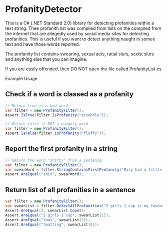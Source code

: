 # ProfanityDetector

This is a C# (.NET Standard 2.0) library for detecting profanities within a text string. Thee profanith list was compiled from lists on the compiled from the internet that are allegedly used by social media sites for detecting profanities. This is useful if you want to detect anything naught in somee text and have those words reported.

The profanity list contains swearing, sexual acts, ratial slurs, sexist slurs and anything else that you can imagine.

If you are easily offended, then DO NOT open the file called ProfanityList.cs

Example Usage


## Check if a word is classed as a profanity

```csharp
// Return true is a bad word
var filter = new ProfanityFilter();
Assert.IsTrue(filter.IsProfanity("arsehole"));

// Return false if NOT a naughty word
var filter = new ProfanityFilter();
Assert.IsFalse(filter.IsProfanity("fluffy"));
```


## Report the first profanity in a string

```csharp
// Return the word "shitty" from a sentence.
var filter = new ProfanityFilter();
var swearWord = filter.StringContainsFirstProfanity("Mary had a little shit lamb who was a little fucker.");
Assert.AreEqual("shit", swearWord);
```

## Return list of all profanities in a sentence

```csharp
var filter = new ProfanityFilter();
var swearList = filter.DetectAllProfanities("2 girls 1 cup is my favourite twatting video");
Assert.AreEqual(3, swearList.Count);
Assert.AreEqual("2 girls 1 cup", swearList[1]);
Assert.AreEqual("twat", swearList[2]);
Assert.AreEqual("twatting", swearList[0]);
```
